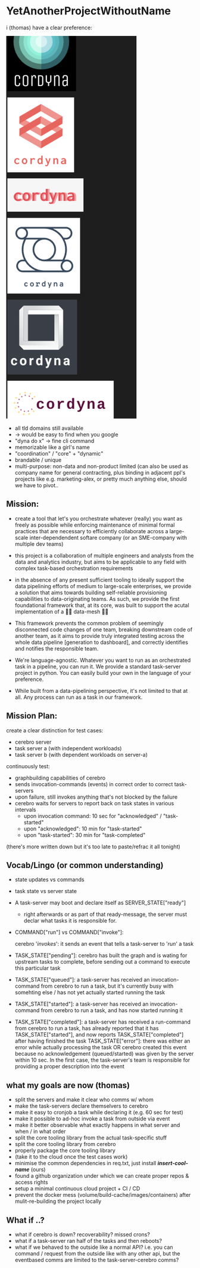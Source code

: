# YetAnotherProjectWithoutName

i (thomas) have a clear preference:

![cordyna](image.png)

- all tld domains still available
- -> would be easy to find when you google
- "dyna do x" -> fine cli command
- memorizable like a girl's name
- "coordination" / "core" + "dynamic"
- brandable / unique
- multi-purpose: non-data and non-product limited (can also be used as company name for general contracting, plus binding in adjacent ppl's projects like e.g. marketing-alex, or pretty much anything else, should we have to pivot..


## Mission:
- create a tool that let's you orchestrate whatever (really) you want as freely as possible while enforcing maintenance of minimal formal practices that are necessary to efficiently collaborate across a large-scale inter-dependendent softare company (or an SME-company with multiple dev teams)

- this project is a collaboration of multiple engineers and analysts from the data and analytics industry, but aims to be applicable to any field with complex task-based orchestration requirements

- in the absence of any present sufficient tooling to ideally support the data pipelining efforts of medium to large-scale enterprises, we provide a solution that aims towards building self-reliable provisioning capabilities to data-originating teams. As such, we provide the first foundational framework that, at its core, was built to support the acutal implementation of a 👋👋 data-mesh 👋👋

- This framework prevents the common problem of seemingly disconnected code changes of one team, breaking downstream code of another team, as it aims to provide truly integrated testing across the whole data pipeline [generation to dashboard], and correctly identifies and notifies the responsible team.

- We're language-agnostic. Whatever you want to run as an orchestrated task in a pipeline, you can run it. We provide a standard task-server project in python. You can easily build your own in the language of your preference.

- While built from a data-pipelining perspective, it's not limited to that at all. Any process can run as a task in our framework.




## Mission Plan:
create a clear distinction for test cases:

- cerebro server
- task server a (with independent workloads)
- task server b (with dependent workloads on server-a)


continuously test:
- graphbuilding capabilities of cerebro
- sends invocation-commands (events) in correct order to correct task-servers
- upon failure, still invokes anything that's not blocked by the failure
- cerebro waits for servers to report back on task states in various intervals
    - upon invocation command: 10 sec for "acknowledged" / "task-started"
    - upon "acknowledged": 10 min for "task-started"
    - upon "task-started": 30 min for "task-completed"


(there's more written down but it's too late to paste/refrac it all tonight)


## Vocab/Lingo (or common understanding)
- state updates vs commands
- task state vs server state

- A task-server may boot and declare itself as SERVER_STATE["ready"]
    - right afterwards or as part of that ready-message, the server must declar what tasks it is responsible for.

- COMMAND["run"] vs COMMAND["invoke"]:

     cerebro '*invokes*': it sends an event that tells a task-server to '*run*' a task

- TASK_STATE["pending"]: cerebro has built the graph and is wating for upstream tasks to complete, before sending out a command to execute this particular task 
- TASK_STATE["queued"]: a task-server has received an invocation-command from cerebro to run a task, but it's currently busy with somehting else / has not yet actually started running the task
- TASK_STATE["started"]: a task-server has received an invocation-command from cerebro to run a task, and has now started running it
- TASK_STATE["completed"]: a task-server has received a run-command from cerebro to run a task, has already reported that it has TASK_STATE["started"], and now reports TASK_STATE["completed"] after having finished the task
TASK_STATE["error"]: there was either an error while actually processing the task OR cerebro created this event because no acknowledgement (queued/started) was given by the server within 10 sec. In the first case, the task-server's team is responsible for providing a proper description into the event


## what my goals are now (thomas)
- split the servers and make it clear who comms w/ whom
- make the task-servers declare themselvers to cerebro
- make it easy to cronjob a task while declaring it (e.g. 60 sec for test)
- make it possible to ad-hoc invoke a task from outside via event
- make it better observable what exactly happens in what server and when / in what order
- split the core tooling library from the actual task-specific stuff
- split the core tooling library from cerebro
- properly package the core tooling library
- (take it to the cloud once the test cases work)
- minimise the common dependencies in req.txt, just install ***insert-cool-name*** (ours)
- found a github organization under which we can create proper repos & access rights
- setup a minimal continuous cloud project + CI / CD
- prevent the docker mess (volume/build-cache/images/containers) after mulit-re-building the project locally



## What if ..?
- what if cerebro is down? recoverability? missed crons?
- what if a task-server ran half of the tasks and then reboots?
- what if we behaved to the outside like a normal API? i.e. you can command / request from the outside like with any other api, but the eventbased comms are limited to the task-server-cerebro comms?